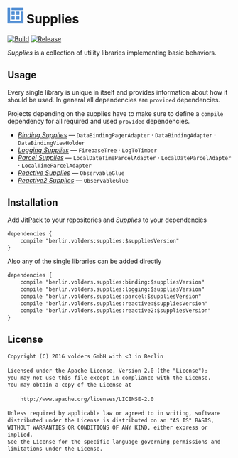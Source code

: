![Icon](icon.png) Supplies
==========================
[![Build][1]][2]
[![Release][3]][4]

*Supplies* is a collection of utility libraries implementing basic behaviors.


Usage
-----

Every single library is unique in itself and provides information about how it
should be used. In general all dependencies are `provided` dependencies.

Projects depending on the supplies have to make sure to define a `compile`
dependency for all required and used `provided` dependencies.

 * [*Binding Supplies*](binding) — `DataBindingPagerAdapter`
                                 · `DataBindingAdapter`
                                 · `DataBindingViewHolder`
 * [*Logging Supplies*](logging) — `FirebaseTree`
                                 · `LogToTimber`
 * [*Parcel Supplies*](parcel) — `LocalDateTimeParcelAdapter`
                               · `LocalDateParcelAdapter`
                               · `LocalTimeParcelAdapter`
 * [*Reactive Supplies*](reactive) — `ObservableGlue`
 * [*Reactive2 Supplies*](reactive2) — `ObservableGlue`


Installation
------------

Add [JitPack][4] to your repositories and *Supplies* to your dependencies

    dependencies {
        compile "berlin.volders:supplies:$suppliesVersion"
    }

Also any of the single libraries can be added directly

    dependencies {
        compile "berlin.volders.supplies:binding:$suppliesVersion"
        compile "berlin.volders.supplies:logging:$suppliesVersion"
        compile "berlin.volders.supplies:parcel:$suppliesVersion"
        compile "berlin.volders.supplies:reactive:$suppliesVersion"
        compile "berlin.volders.supplies:reactive2:$suppliesVersion"
    }


License
-------

    Copyright (C) 2016 volders GmbH with <3 in Berlin

    Licensed under the Apache License, Version 2.0 (the "License");
    you may not use this file except in compliance with the License.
    You may obtain a copy of the License at

        http://www.apache.org/licenses/LICENSE-2.0

    Unless required by applicable law or agreed to in writing, software
    distributed under the License is distributed on an "AS IS" BASIS,
    WITHOUT WARRANTIES OR CONDITIONS OF ANY KIND, either express or implied.
    See the License for the specific language governing permissions and
    limitations under the License.


  [1]: https://travis-ci.org/volders/Supplies.svg?branch=master
  [2]: https://travis-ci.org/volders/Supplies
  [3]: https://jitpack.io/v/berlin.volders/supplies.svg
  [4]: https://jitpack.io/#berlin.volders/supplies
